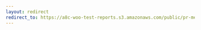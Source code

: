 ```yaml
---
layout: redirect
redirect_to: https://a8c-woo-test-reports.s3.amazonaws.com/public/pr-merge/45710/api/index.html
---
```

